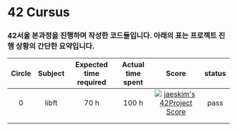 # 42 Cursus

### 42서울 본과정을 진행하며 작성한 코드들입니다. 아래의 표는 프로젝트 진행 상황의 간단한 요약입니다.

| Circle | Subject | Expected time required  | Actual time spent |                                                              Score                                                             | status |
|:------:|:-------:|:-----------------------:|:-----------------:|:------------------------------------------------------------------------------------------------------------------------------:|:------:|
| 0      | libft   |           70 h          | 100 h             | [![jaeskim's 42Project Score](https://badge42.herokuapp.com/api/project/jaemjung/libft)](https://github.com/JaeSeoKim/badge42) | pass   |
|        |         |                         |                   |                                                                                                                                |        |
|        |         |                         |                   |                                                                                                                                |        |
